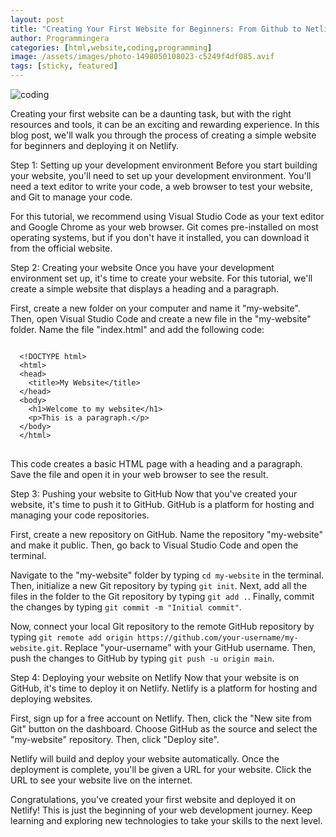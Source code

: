 ```yaml
---
layout: post
title: "Creating Your First Website for Beginners: From Github to Netlify"
author: Programmingera
categories: [html,website,coding,programming]
image: /assets/images/photo-1498050108023-c5249f4df085.avif
tags: [sticky, featured]
---
```


<div>
<img src="/assets/images/photo-1498050108023-c5249f4df085.avif" alt="coding">
    <div class="min-h-[20px] flex flex-col items-start gap-4 whitespace-pre-wrap"><div class="markdown prose w-full break-words dark:prose-invert light"><p>Creating your first website can be a daunting task, but with the right resources and tools, it can be an exciting and rewarding experience. In this blog post, we'll walk you through the process of creating a simple website for beginners and deploying it on Netlify.</p><p>Step 1: Setting up your development environment
Before you start building your website, you'll need to set up your development environment. You'll need a text editor to write your code, a web browser to test your website, and Git to manage your code.</p><p>For this tutorial, we recommend using Visual Studio Code as your text editor and Google Chrome as your web browser. Git comes pre-installed on most operating systems, but if you don't have it installed, you can download it from the official website.</p><p>Step 2: Creating your website
Once you have your development environment set up, it's time to create your website. For this tutorial, we'll create a simple website that displays a heading and a paragraph.</p><p>First, create a new folder on your computer and name it "my-website". Then, open Visual Studio Code and create a new file in the "my-website" folder. Name the file "index.html" and add the following code:</p>
<pre>
<code>
  &lt;!DOCTYPE html&gt;
  &lt;html&gt;
  &lt;head&gt;
	&lt;title&gt;My Website&lt;/title&gt;
  &lt;/head&gt;
  &lt;body&gt;
	&lt;h1&gt;Welcome to my website&lt;/h1&gt;
	&lt;p&gt;This is a paragraph.&lt;/p&gt;
  &lt;/body&gt;
  &lt;/html&gt;
</code>
</pre>

<p>This code creates a basic HTML page with a heading and a paragraph. Save the file and open it in your web browser to see the result.</p><p>Step 3: Pushing your website to GitHub
Now that you've created your website, it's time to push it to GitHub. GitHub is a platform for hosting and managing your code repositories.</p><p>First, create a new repository on GitHub. Name the repository "my-website" and make it public. Then, go back to Visual Studio Code and open the terminal.</p><p>Navigate to the "my-website" folder by typing <code>cd my-website</code> in the terminal. Then, initialize a new Git repository by typing <code>git init</code>. Next, add all the files in the folder to the Git repository by typing <code>git add .</code>. Finally, commit the changes by typing <code>git commit -m "Initial commit"</code>.</p><p>Now, connect your local Git repository to the remote GitHub repository by typing <code>git remote add origin https://github.com/your-username/my-website.git</code>. Replace "your-username" with your GitHub username. Then, push the changes to GitHub by typing <code>git push -u origin main</code>.</p><p>Step 4: Deploying your website on Netlify
Now that your website is on GitHub, it's time to deploy it on Netlify. Netlify is a platform for hosting and deploying websites.</p><p>First, sign up for a free account on Netlify. Then, click the "New site from Git" button on the dashboard. Choose GitHub as the source and select the "my-website" repository. Then, click "Deploy site".</p><p>Netlify will build and deploy your website automatically. Once the deployment is complete, you'll be given a URL for your website. Click the URL to see your website live on the internet.</p><p>Congratulations, you've created your first website and deployed it on Netlify! This is just the beginning of your web development journey. Keep learning and exploring new technologies to take your skills to the next level.</p></div></div>
